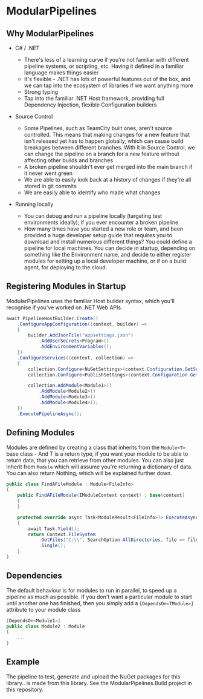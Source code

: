 # ModularPipelines

## Why ModularPipelines

- C# / .NET
    - There's less of a learning curve if you're not familiar with different pipeline systems, or scripting, etc. Having it defined in a familiar language makes things easier
    - It's flexible - .NET has lots of powerful features out of the box, and we can tap into the ecosystem of libraries if we want anything more
    - Strong typing
    - Tap into the familiar .NET Host framework, providing full Dependency Injection, flexible Configuration builders 

- Source Control 
    - Some Pipelines, such as TeamCity built ones, aren't source controlled. This means that making changes for a new feature that isn't released yet has to happen globally, which can cause build breakages between different branches. With it in Source Control, we can change the pipeline on a branch for a new feature without affecting other builds and branches
    - A broken pipeline shouldn't ever get merged into the main branch if it never went green
    - We are able to easily look back at a history of changes if they're all stored in git commits
    - We are easily able to identify who made what changes

- Running locally
    - You can debug and run a pipeline locally (targeting test environments ideally), if you ever encounter a broken pipeline
    - How many times have you started a new role or team, and been provided a huge developer setup guide that requires you to download and install numerous different things? You could define a pipeline for local machines. You can decide in startup, depending on something like the Environment name, and decide to either register modules for setting up a local developer machine, or if on a build agent, for deploying to the cloud.  

## Registering Modules in Startup

ModularPipelines uses the familiar Host builder syntax, which you'll recognise if you've worked on .NET Web APIs.

```csharp
await PipelineHostBuilder.Create()
    .ConfigureAppConfiguration((context, builder) =>
    {
        builder.AddJsonFile("appsettings.json")
            .AddUserSecrets<Program>()
            .AddEnvironmentVariables();
    })
    .ConfigureServices((context, collection) =>
    {
        collection.Configure<NuGetSettings>(context.Configuration.GetSection("NuGet"));
        collection.Configure<PublishSettings>(context.Configuration.GetSection("Publish"));

        collection.AddModule<Module1>()
            .AddModule<Module2>()
            .AddModule<Module3>()
            .AddModule<Module4>();
    })
    .ExecutePipelineAsync();
```

## Defining Modules
Modules are defined by creating a class that inherits from the `Module<T>` base class - And T is a return type, if you want your module to be able to return data, that you can retrieve from other modules. You can also just inherit from `Module` which will assume you're returning a dictionary of data. You can also return Nothing, which will be explained further down.

```csharp
public class FindAFileModule : Module<FileInfo>
{
    public FindAFileModule(IModuleContext context) : base(context)
    {
    }

    protected override async Task<ModuleResult<FileInfo>?> ExecuteAsync(CancellationToken cancellationToken)
    {
        await Task.Yield();
        return Context.FileSystem
            .GetFiles("C:\\", SearchOption.AllDirectories, file => file.Name == "MyJsonFile.json")
            .Single();
    }
}
```

## Dependencies
The default behaviour is for modules to run in parallel, to speed up a pipeline as much as possible.
If you don't want a particular module to start until another one has finished, then you simply add a `[DependsOn<TModule>]` attribute to your module class

```csharp
[DependsOn<Module1>]
public class Module2 : Module
{
    ...
}
```

## Example
The pipeline to test, generate and upload the NuGet packages for this library.. is made from this library. See the ModularPipelines.Build project in this repository.